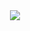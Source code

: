 <div align= "center">
    <img src="https://capsule-render.vercel.app/api?type=waving&color=0:8479d2,100:074474&height=240&text=HanJae's%20Github%0A&animation=&fontColor=ffffff&fontSize=40" />
</div>
    
